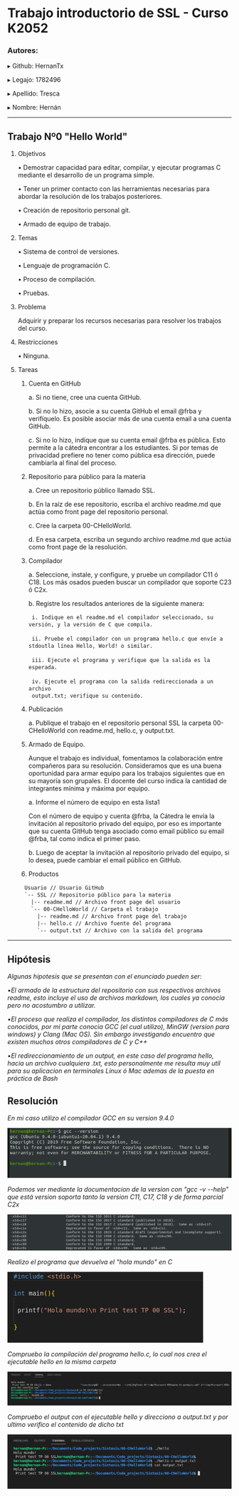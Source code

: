 # Trabajo introductorio de SSL - Curso K2052

### Autores:

▸ Github: HernanTx

▸ Legajo: 1782496

▸ Apellido: Tresca

▸ Nombre: Hernán

<hr>

## Trabajo Nº0 "Hello World" 

1. Objetivos

    • Demostrar capacidad para editar, compilar, y ejecutar programas C mediante
    el desarrollo de un programa simple.

    • Tener un primer contacto con las herramientas necesarias para abordar la
    resolución de los trabajos posteriores.

    • Creación de repositorio personal git.

    • Armado de equipo de trabajo.

2. Temas

    • Sistema de control de versiones.

    • Lenguaje de programación C.

    • Proceso de compilación.

    • Pruebas.

3. Problema

    Adquirir y preparar los recursos necesarias para resolver los trabajos del curso.

4. Restricciones

    • Ninguna.

5. Tareas

    1. Cuenta en GitHub

        a. Si no tiene, cree una cuenta GitHub.

        b. Si no lo hizo, asocie a su cuenta GitHub el email @frba y verifíquelo. Es
        posible asociar más de una cuenta email a una cuenta GitHub.

        c. Si no lo hizo, indique que su cuenta email @frba es pública. Esto permite a la cátedra encontrar a los estudiantes. Si por temas de privacidad
        prefiere no tener como pública esa dirección, puede cambiarla al final del
        proceso. 

    2. Repositorio para público para la materia

        a. Cree un repositorio público llamado SSL.

        b. En la raíz de ese repositorio, escriba el archivo readme.md que actúa como front page del repositorio personal.

        c. Cree la carpeta 00-CHelloWorld.

        d. En esa carpeta, escriba un segundo archivo readme.md que actúa como
        front page de la resolución.

    3. Compilador

        a. Seleccione, instale, y configure, y pruebe un compilador C11 ó C18. Los
        más osados pueden buscar un compilador que soporte C23 ó C2x.

        b. Registre los resultados anteriores de la siguiente manera:

            i. Indique en el readme.md el compilador seleccionado, su versión, y la versión de C que compila.

            ii. Pruebe el compilador con un programa hello.c que envíe a stdoutla línea Hello, World! o similar.

            iii. Ejecute el programa y verifique que la salida es la esperada.

            iv. Ejecute el programa con la salida redireccionada a un archivo
            output.txt; verifique su contenido.     

    4. Publicación

        a. Publique el trabajo en el repositorio personal SSL la carpeta 00-
        CHelloWorld con readme.md, hello.c, y output.txt.

    5. Armado de Equipo.

        Aunque el trabajo es individual, fomentamos la colaboración entre
        compañeros para su resolución. Consideramos que es una buena
        oportunidad para armar equipo para los trabajos siguientes que en su mayoría
        son grupales. El docente del curso indica la cantidad de integrantes mínima
        y máxima por equipo.

        a. Informe el número de equipo en esta lista1

        Con el número de equipo y cuenta @frba, la Cátedra le envía la invitación
        al repositorio privado del equipo, por eso es importante que su cuenta
        GitHub tenga asociado como email público su email @frba, tal como indica
        el primer paso.

        b. Luego de aceptar la invitación al repositorio privado del equipo, si lo desea,
        puede cambiar el email público en GitHub.

    6. Productos
      ``` 
        Usuario // Usuario GitHub
        `-- SSL // Repositorio público para la materia
          |-- readme.md // Archivo front page del usuario
          `-- 00-CHelloWorld // Carpeta el trabajo
            |-- readme.md // Archivo front page del trabajo
            |-- hello.c // Archivo fuente del programa
            `-- output.txt // Archivo con la salida del programa
      ```  
<hr>

## Hipótesis

*Algunas hipotesis que se presentan con el enunciado pueden ser:*

•*El armado de la estructura del repositorio con sus respectivos archivos readme, esto incluye el uso de archivos markdown, los cuales ya conocia pero no acostumbro a utilizar.*

•*El proceso que realiza el compilador, los distintos compiladores de C más conocidos, por mi parte conocia GCC (el cual utilizo), MinGW (version para windows) y Clang (Mac OS). Sin embargo investigando encuentro que existen muchos otros compiladores de C y C++*

•*El redireccionamiento de un output, en este caso del programa hello, hacia un archivo cualquiera .txt, esto personalmente me resulta muy util para su aplicacion en terminales Linux ó Mac ademas de la puesta en práctica de Bash*

## Resolución

*En mi caso utilizo el compilador GCC en su version 9.4.0* 

 ![Gcc version](../images/gcc-version.png)


*Podemos ver mediante la documentacion de la version con "gcc -v --help" que está version soporta tanto la version C11, C17, C18 y de forma parcial C2x*

 ![Gcc std](../images/gcc-std.png)


*Realizo el programa que devuelva el "hola mundo" en C*

![H world](../images/hello-world.png)


*Compruebo la compilación del programa hello.c, lo cual nos crea el ejecutable hello en la misma carpeta*

![Print](../images/hello-print.png)


*Compruebo el output con el ejecutable hello y direcciono a output.txt y por ultimo verifico el contenido de dicho txt*

![Output y cat](../images/hello-output.png)
